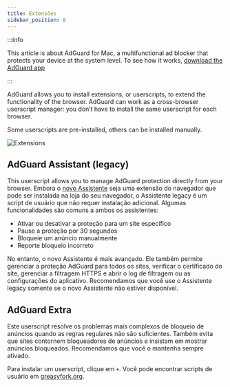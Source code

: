 ```yaml
---
title: Extensões
sidebar_position: 8
---
```


:::info

This article is about AdGuard for Mac, a multifunctional ad blocker that protects your device at the system level. To see how it works, [download the AdGuard app](https://agrd.io/download-kb-adblock)

:::

AdGuard allows you to install extensions, or userscripts, to extend the functionality of the browser. AdGuard can work as a cross-browser userscript manager: you don’t have to install the same userscript for each browser.

Some userscripts are pre-installed, others can be installed manually.

![Extensions](https://cdn.adtidy.org/content/kb/ad_blocker/mac/extensions.png)

## AdGuard Assistant (legacy)

This userscript allows you to manage AdGuard protection directly from your browser. Embora o [novo Assistente](/adguard-for-mac/features/browser-assistant) seja uma extensão do navegador que pode ser instalada na loja do seu navegador, o Assistente legacy é um script de usuário que não requer instalação adicional. Algumas funcionalidades são comuns a ambos os assistentes:

- Ativar ou desativar a proteção para um site específico
- Pause a proteção por 30 segundos
- Bloqueie um anúncio manualmente
- Reporte bloqueio incorreto

No entanto, o novo Assistente é mais avançado. Ele também permite gerenciar a proteção AdGuard para todos os sites, verificar o certificado do site, gerenciar a filtragem HTTPS e abrir o log de filtragem ou as configurações do aplicativo. Recomendamos que você use o Assistente legacy somente se o novo Assistente não estiver disponível.

## AdGuard Extra

Este userscript resolve os problemas mais complexos de bloqueio de anúncios quando as regras regulares não são suficientes. Também evita que sites contornem bloqueadores de anúncios e insistam em mostrar anúncios bloqueados. Recomendamos que você o mantenha sempre ativado.

Para instalar um userscript, clique em `+`. Você pode encontrar scripts de usuário em [greasyfork.org](https://greasyfork.org/).
